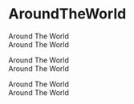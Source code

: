 # AroundTheWorld
Around The World
<br>
Around The World

Around The World
<br>
Around The World

Around The World
<br>
Around The World
